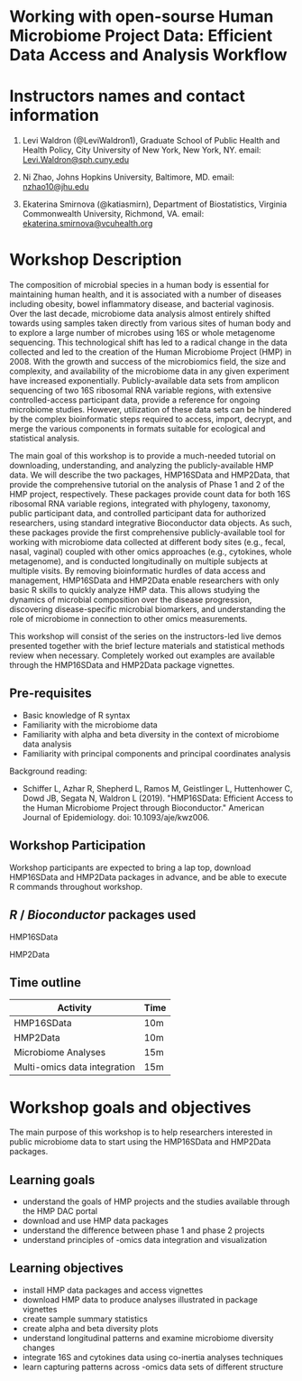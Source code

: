 # Working with open-sourse Human Microbiome Project Data: Efficient Data Access and Analysis Workflow

# Instructors names and contact information

1. Levi Waldron (@LeviWaldron1), Graduate School of Public Health and Health Policy, City University of New York, New York, NY. 
email: Levi.Waldron@sph.cuny.edu

2. Ni Zhao, Johns Hopkins University, Baltimore, MD. 
email: nzhao10@jhu.edu

3. Ekaterina Smirnova (@katiasmirn), Department of Biostatistics, Virginia Commonwealth University, Richmond, VA. email: ekaterina.smirnova@vcuhealth.org

# Workshop Description

The composition of microbial species in a human body is essential for maintaining human health, and it is associated with a number of diseases including obesity, bowel inflammatory disease, and bacterial vaginosis.  Over the last decade, microbiome data analysis  almost entirely shifted towards using samples taken directly from various sites of human body and  to explore a  large number of microbes using 16S or whole metagenome sequencing. This technological shift has led to a radical change  in the data collected and led to the creation  of the  Human Microbiome Project (HMP) in 2008. With the growth and success of the microbiomics field, the size and complexity, and availability of the microbiome data in any given experiment have increased exponentially.  Publicly-available data sets from amplicon sequencing of two 16S ribosomal RNA variable regions, with extensive controlled-access participant data, provide a reference for ongoing microbiome studies. However, utilization of these data sets can be hindered by the complex bioinformatic steps required to access, import, decrypt, and merge the various components in formats suitable for ecological and statistical analysis. 

The main goal of this workshop is to provide a much-needed tutorial on downloading, understanding, and analyzing  the publicly-available HMP data. We will describe the two packages, HMP16SData and HMP2Data, that provide the comprehensive tutorial on the analysis of Phase 1 and 2 of the HMP project, respectively. These packages provide count data for both 16S ribosomal RNA variable regions, integrated with phylogeny, taxonomy, public participant data, and controlled participant data for authorized researchers, using standard integrative Bioconductor data objects.  As such, these packages provide the first comprehensive publicly-available tool for working with  microbiome data collected at different body sites (e.g., fecal, nasal, vaginal) coupled with other omics approaches (e.g., cytokines, whole metagenome), and is conducted longitudinally on multiple subjects at multiple visits. By removing bioinformatic hurdles of data access and management, HMP16SData and HMP2Data  enable researchers with only basic R skills to quickly analyze HMP data. This allows  studying the dynamics of microbial composition over the disease progression, discovering  disease-specific microbial biomarkers, and understanding the role of  microbiome in connection to other omics measurements.  

This workshop will consist of the series  on the instructors-led live demos presented together with  the brief lecture materials and statistical methods review when necessary. Completely worked out examples are available through the HMP16SData and HMP2Data package vignettes. 



## Pre-requisites

* Basic knowledge of R syntax
* Familiarity with the microbiome data 
* Familiarity with alpha and beta diversity in the context of microbiome data analysis
* Familiarity with principal components and principal coordinates analysis

Background reading:

* Schiffer L, Azhar R, Shepherd L, Ramos M, Geistlinger L, Huttenhower C, Dowd JB, Segata N, Waldron L (2019). "HMP16SData: Efficient Access to the Human Microbiome Project through Bioconductor." American Journal of Epidemiology. doi: 10.1093/aje/kwz006.



## Workshop Participation

Workshop participants are expected to bring a lap top, download HMP16SData and HMP2Data packages in advance, and be able to execute  R commands throughout workshop. 

## _R_ / _Bioconductor_ packages used

HMP16SData

HMP2Data

## Time outline 

| Activity                     | Time |
|------------------------------|------|
| HMP16SData                   | 10m  |
| HMP2Data                     | 10m  |
| Microbiome Analyses          | 15m  |
| Multi-omics data integration | 15m  |

# Workshop goals and objectives

The main purpose of this workshop is to help researchers interested in public microbiome data to start using  the HMP16SData and HMP2Data packages.  

## Learning goals

* understand the goals of  HMP projects and the studies available through the HMP DAC portal 
* download and use HMP data packages
* understand the difference between phase 1 and phase 2 projects
* understand principles of -omics data integration and visualization

## Learning objectives

* install HMP data packages and access vignettes
* download HMP data to produce analyses illustrated in package vignettes
* create sample summary statistics
* create alpha and beta diversity plots
* understand longitudinal patterns and examine microbiome diversity changes  
* integrate 16S and cytokines data using co-inertia analyses techniques 
* learn capturing patterns across -omics data sets of different structure
